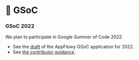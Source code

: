 # 🔢 GSoC

### GSoC 2022

We plan to participate in Google Summer of Code 2022.&#x20;

* See the [draft](application.md) of the AppFlowy GSoC application for 2022.
* See [the contributor guidance](contributor-guidance.md).



